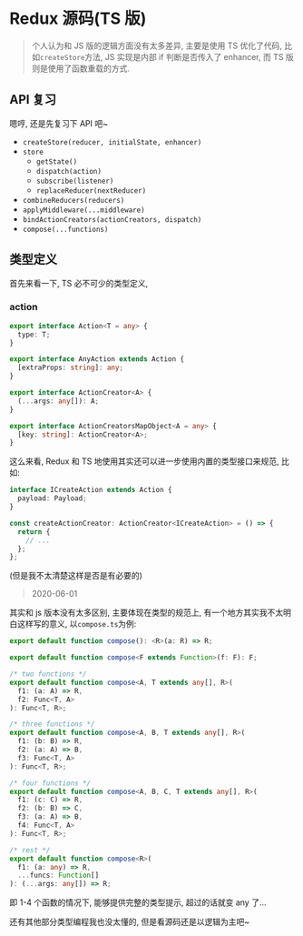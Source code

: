 # Redux 源码(TS 版)

> 个人认为和 JS 版的逻辑方面没有太多差异, 主要是使用 TS 优化了代码, 比如`createStore`方法, JS 实现是内部 if 判断是否传入了 enhancer, 而 TS 版则是使用了函数重载的方式.

## API 复习

嗯哼, 还是先复习下 API 吧~

- `createStore(reducer, initialState, enhancer)`
- `store`
  - `getState()`
  - `dispatch(action)`
  - `subscribe(listener)`
  - `replaceReducer(nextReducer)`
- `combineReducers(reducers)`
- `applyMiddleware(...middleware)`
- `bindActionCreators(actionCreators, dispatch)`
- `compose(...functions)`

## 类型定义

首先来看一下, TS 必不可少的类型定义,

### action

```typescript
export interface Action<T = any> {
  type: T;
}

export interface AnyAction extends Action {
  [extraProps: string]: any;
}

export interface ActionCreator<A> {
  (...args: any[]): A;
}

export interface ActionCreatorsMapObject<A = any> {
  [key: string]: ActionCreator<A>;
}
```

这么来看, Redux 和 TS 地使用其实还可以进一步使用内置的类型接口来规范, 比如:

```typescript
interface ICreateAction extends Action {
  payload: Payload;
}

const createActionCreator: ActionCreator<ICreateAction> = () => {
  return {
    // ...
  };
};
```

(但是我不太清楚这样是否是有必要的)

> 2020-06-01

其实和 js 版本没有太多区别, 主要体现在类型的规范上, 有一个地方其实我不太明白这样写的意义, 以`compose.ts`为例:

```typescript
export default function compose(): <R>(a: R) => R;

export default function compose<F extends Function>(f: F): F;

/* two functions */
export default function compose<A, T extends any[], R>(
  f1: (a: A) => R,
  f2: Func<T, A>
): Func<T, R>;

/* three functions */
export default function compose<A, B, T extends any[], R>(
  f1: (b: B) => R,
  f2: (a: A) => B,
  f3: Func<T, A>
): Func<T, R>;

/* four functions */
export default function compose<A, B, C, T extends any[], R>(
  f1: (c: C) => R,
  f2: (b: B) => C,
  f3: (a: A) => B,
  f4: Func<T, A>
): Func<T, R>;

/* rest */
export default function compose<R>(
  f1: (a: any) => R,
  ...funcs: Function[]
): (...args: any[]) => R;
```

即 1-4 个函数的情况下, 能够提供完整的类型提示, 超过的话就变 any 了...

还有其他部分类型编程我也没太懂的, 但是看源码还是以逻辑为主吧~
